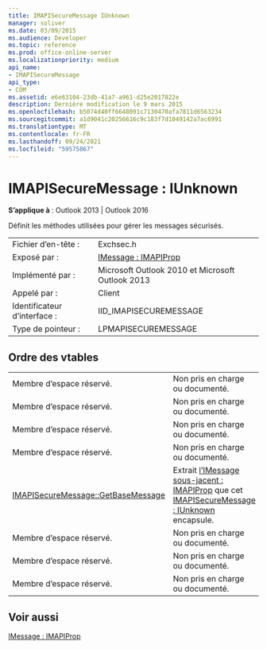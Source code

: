 ```yaml
---
title: IMAPISecureMessage IUnknown
manager: soliver
ms.date: 03/09/2015
ms.audience: Developer
ms.topic: reference
ms.prod: office-online-server
ms.localizationpriority: medium
api_name:
- IMAPISecureMessage
api_type:
- COM
ms.assetid: e6e63104-23db-41a7-a961-d25e2017822e
description: Dernière modification le 9 mars 2015
ms.openlocfilehash: b5074d40ff6648091c7130470afa7811d6563234
ms.sourcegitcommit: a1d9041c20256616c9c183f7d1049142a7ac6991
ms.translationtype: MT
ms.contentlocale: fr-FR
ms.lasthandoff: 09/24/2021
ms.locfileid: "59575867"
---
```

# <a name="imapisecuremessage--iunknown"></a>IMAPISecureMessage : IUnknown

  
  
**S’applique à** : Outlook 2013 | Outlook 2016 
  
Définit les méthodes utilisées pour gérer les messages sécurisés.
  
|||
|:-----|:-----|
|Fichier d’en-tête :  <br/> |Exchsec.h  <br/> |
|Exposé par :  <br/> |[IMessage : IMAPIProp](imessageimapiprop.md) <br/> |
|Implémenté par :  <br/> |Microsoft Outlook 2010 et Microsoft Outlook 2013  <br/> |
|Appelé par :  <br/> |Client  <br/> |
|Identificateur d’interface :  <br/> |IID_IMAPISECUREMESSAGE  <br/> |
|Type de pointeur :  <br/> |LPMAPISECUREMESSAGE  <br/> |
   
## <a name="vtable-order"></a>Ordre des vtables

|||
|:-----|:-----|
|Membre d’espace réservé.  <br/> |Non pris en charge ou documenté.  <br/> |
|Membre d’espace réservé.  <br/> |Non pris en charge ou documenté.  <br/> |
|Membre d’espace réservé.  <br/> |Non pris en charge ou documenté.  <br/> |
|Membre d’espace réservé.  <br/> |Non pris en charge ou documenté.  <br/> |
|[IMAPISecureMessage::GetBaseMessage](imapisecuremessage-getbasemessage.md) <br/> |Extrait [l’IMessage sous-jacent : IMAPIProp](imessageimapiprop.md) que cet [IMAPISecureMessage : IUnknown](imapisecuremessageiunknown.md) encapsule.  <br/> |
|Membre d’espace réservé.  <br/> |Non pris en charge ou documenté.  <br/> |
|Membre d’espace réservé.  <br/> |Non pris en charge ou documenté.  <br/> |
|Membre d’espace réservé.  <br/> |Non pris en charge ou documenté.  <br/> |
   
## <a name="see-also"></a>Voir aussi



[IMessage : IMAPIProp](imessageimapiprop.md)

